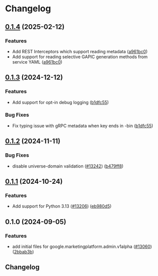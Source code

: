 # Changelog

## [0.1.4](https://github.com/googleapis/google-cloud-python/compare/google-ads-marketingplatform-admin-v0.1.3...google-ads-marketingplatform-admin-v0.1.4) (2025-02-12)


### Features

* Add REST Interceptors which support reading metadata ([a961bc0](https://github.com/googleapis/google-cloud-python/commit/a961bc029201b72fc4923490aeb3d82781853e6a))
* Add support for reading selective GAPIC generation methods from service YAML ([a961bc0](https://github.com/googleapis/google-cloud-python/commit/a961bc029201b72fc4923490aeb3d82781853e6a))

## [0.1.3](https://github.com/googleapis/google-cloud-python/compare/google-ads-marketingplatform-admin-v0.1.2...google-ads-marketingplatform-admin-v0.1.3) (2024-12-12)


### Features

* Add support for opt-in debug logging ([b1dfc55](https://github.com/googleapis/google-cloud-python/commit/b1dfc556d4652a48564ff37becb31d5a06ee2b5b))


### Bug Fixes

* Fix typing issue with gRPC metadata when key ends in -bin ([b1dfc55](https://github.com/googleapis/google-cloud-python/commit/b1dfc556d4652a48564ff37becb31d5a06ee2b5b))

## [0.1.2](https://github.com/googleapis/google-cloud-python/compare/google-ads-marketingplatform-admin-v0.1.1...google-ads-marketingplatform-admin-v0.1.2) (2024-11-11)


### Bug Fixes

* disable universe-domain validation ([#13242](https://github.com/googleapis/google-cloud-python/issues/13242)) ([b479ff8](https://github.com/googleapis/google-cloud-python/commit/b479ff841ed93a18393a188ee1d72edf9fb729ec))

## [0.1.1](https://github.com/googleapis/google-cloud-python/compare/google-ads-marketingplatform-admin-v0.1.0...google-ads-marketingplatform-admin-v0.1.1) (2024-10-24)


### Features

* Add support for Python 3.13 ([#13206](https://github.com/googleapis/google-cloud-python/issues/13206)) ([eb980d5](https://github.com/googleapis/google-cloud-python/commit/eb980d55b2d01d776fa94c3ce408a11f6d366c8a))

## 0.1.0 (2024-09-05)


### Features

* add initial files for google.marketingplatform.admin.v1alpha ([#13060](https://github.com/googleapis/google-cloud-python/issues/13060)) ([2bbab3b](https://github.com/googleapis/google-cloud-python/commit/2bbab3bea1548fdb6200856ffe4a6fe7d6bf8487))

## Changelog

